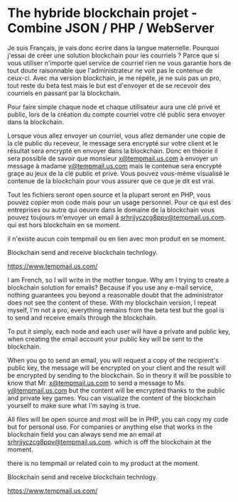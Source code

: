 <h1>The hybride blockchain projet - Combine JSON / PHP / WebServer</h1>

Je suis Français, je vais donc écrire dans la langue maternelle.
Pourquoi j'essai de créer une solution blockchain pour les courriels ?
Parce que si vous utiliser n'importe quel service de courriel rien ne vous garantie hors de tout doute raisonnable que l'administrateur ne voit pas le contenue de ceux-ci.
Avec ma version blockchain, je me répéte, je ne suis pas un pro, tout reste du beta test mais le but est d'envoyer et de se recevoir des courriels en passant par la blockchain.

Pour faire simple chaque node et chaque utilisateur aura une clé privé et public, lors de la création du compte courriel votre clé public sera envoyer dans la blockchain. 

Lorsque vous allez envoyer un courriel, vous allez demander une copie de la clé public du receveur, le message sera encrypté sur votre client et le résultat sera encrypté en envoyer dans la blockchain. Donc en théorie il sera possible de savoir que monsieur x@tempmail.us.com à envoyer un message à madame y@tempmail.us.com mais le contenue sera encrypté graçe au jeux de la clé public et privé. Vous pouvez vous-même visualisé le contenue de la blockchain pour vous assurer que ce que je dit est vrai. 

Tout les fichiers seront open source et la plupart seront en PHP, vous pouvez copier mon code mais pour un usage personnel. Pour ce qui est des entreprises ou autre qui oeuvre dans le domaine de la blockchain vous pouvez toujours m'envoyer un email à srhrjjyczcg8ppv@tempmail.us.com. qui est hors blockchain en se moment.

il n'existe aucun coin tempmail ou en lien avec mon produit en se moment.

Blockchain send and receive blockchain technlogy.

https://www.tempmail.us.com/

I am French, so I will write in the mother tongue.
Why am I trying to create a blockchain solution for emails?
Because if you use any e-mail service, nothing guarantees you beyond a reasonable doubt that the administrator does not see the content of these.
With my blockchain version, I repeat myself, I'm not a pro, everything remains from the beta test but the goal is to send and receive emails through the blockchain.

To put it simply, each node and each user will have a private and public key, when creating the email account your public key will be sent to the blockchain.

When you go to send an email, you will request a copy of the recipient's public key, the message will be encrypted on your client and the result will be encrypted by sending to the blockchain. So in theory it will be possible to know that Mr. x@tempmail.us.com to send a message to Ms. y@tempmail.us.com but the content will be encrypted thanks to the public and private key games. You can visualize the content of the blockchain yourself to make sure what I'm saying is true.

All files will be open source and most will be in PHP, you can copy my code but for personal use. For companies or anything else that works in the blockchain field you can always send me an email at srhrjjyczcg8ppv@tempmail.us.com. which is off the blockchain at the moment.

there is no tempmail or related coin to my product at the moment.

Blockchain send and receive blockchain technlogy.

https://www.tempmail.us.com/


